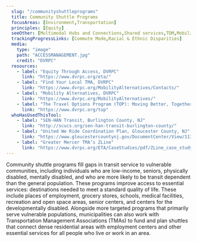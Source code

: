 ```yaml
---
  slug: "/communityshuttleprograms"
  title: Community Shuttle Programs
  focusAreas: [Environment,Transportation]
  principles: [Equity]
  seeOther: [Multimodal Hubs and Connections,Shared services,TDM,Mobility as a Service (MaaS)]
  trackingProgressLinks: [Commute Mode,Racial & Ethnic Disparities]
  media: 
    type: "image"
    path: "ACCESSMANAGEMENT.jpg"
    credit: "DVRPC"
  resources: 
    - label: "Equity Through Access, DVRPC"
      link: "https://www.dvrpc.org/eta/"
    - label: "Find Your Local TMA, DVRPC"
      link: "https://www.dvrpc.org/MobilityAlternatives/Contacts/"
    - label: "Mobility Alternatives, DVRPC"
      link: "https://www.dvrpc.org/MobilityAlternatives/"
    - label: "The Travel Options Program (TOP): Moving Better, Together, DVRPC"
      link: "https://www.dvrpc.org/top"
  whoHasUsedThisTool: 
    - label: "SEN-HAN Transit, Burlington County, NJ"
      link: "http://scucs.org/sen-han-transit-burlington-county/"
    - label: "United We Ride Coordination Plan, Gloucester County, NJ"
      link: "https://www.gloucestercountynj.gov/DocumentCenter/View/1138/2013---Updated-United-We-Ride-Plan-PDF"
    - label: "Greater Mercer TMA’s ZLine"
      link: "https://www.dvrpc.org/ETA/CaseStudies/pdf/ZLine_case_study.pdf"
---
```


Community shuttle programs fill gaps in transit service to vulnerable communities, including individuals who are low-income, seniors, physically disabled, mentally disabled, and who are more likely to be transit dependent than the general population. These programs improve access to essential services: destinations needed to meet a standard quality of life. These include places of employment, grocery stores, schools, medical facilities, recreation and open space areas, senior centers, and centers for the developmentally disabled. Alongside more targeted programs that primarily serve vulnerable populations, municipalities can also work with Transportation Management Associations (TMAs) to fund and plan shuttles that connect dense residential areas with employment centers and other essential services for all people who live or work in an area.
